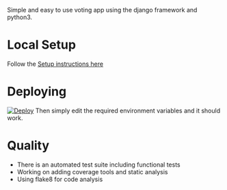 Simple and easy to use voting app using the django framework and python3.

# Local Setup
Follow the [Setup instructions here](docs/setup_instructions.md)

# Deploying
[![Deploy](https://www.herokucdn.com/deploy/button.svg)](https://heroku.com/deploy)
Then simply edit the required environment variables and it should work.

# Quality
* There is an automated test suite including functional tests
* Working on adding coverage tools and static analysis
* Using flake8 for code analysis

